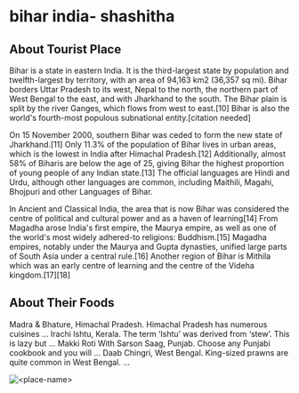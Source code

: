 # bihar india- shashitha

## About Tourist Place 
Bihar is a state in eastern India. It is the third-largest state by population and twelfth-largest by territory, with an area of 94,163 km2 (36,357 sq mi). Bihar borders Uttar Pradesh to its west, Nepal to the north, the northern part of West Bengal to the east, and with Jharkhand to the south. The Bihar plain is split by the river Ganges, which flows from west to east.[10] Bihar is also the world's fourth-most populous subnational entity.[citation needed]

On 15 November 2000, southern Bihar was ceded to form the new state of Jharkhand.[11] Only 11.3% of the population of Bihar lives in urban areas, which is the lowest in India after Himachal Pradesh.[12] Additionally, almost 58% of Biharis are below the age of 25, giving Bihar the highest proportion of young people of any Indian state.[13] The official languages are Hindi and Urdu, although other languages are common, including Maithili, Magahi, Bhojpuri and other Languages of Bihar.

In Ancient and Classical India, the area that is now Bihar was considered the centre of political and cultural power and as a haven of learning[14] From Magadha arose India's first empire, the Maurya empire, as well as one of the world's most widely adhered-to religions: Buddhism.[15] Magadha empires, notably under the Maurya and Gupta dynasties, unified large parts of South Asia under a central rule.[16] Another region of Bihar is Mithila which was an early centre of learning and the centre of the Videha kingdom.[17][18]

## About Their Foods
Madra & Bhature, Himachal Pradesh. Himachal Pradesh has numerous cuisines …
Irachi Ishtu, Kerala. The term ‘Ishtu’ was derived from ‘stew’. This is lazy but …
Makki Roti With Sarson Saag, Punjab. Choose any Punjabi cookbook and you will …
Daab Chingri, West Bengal. King-sized prawns are quite common in West Bengal. …

<img align="center" src="https://images.herzindagi.info/image/2019/Nov/bihar-places.jpg" alt="<place-name>"/>

<!--Example: <img align="center" src="https://lotustours.in/assets/img/taj/photo-room-detail-1.jpg" alt="Taj Mahal"/> -->
